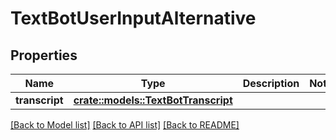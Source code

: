 # TextBotUserInputAlternative

## Properties

Name | Type | Description | Notes
------------ | ------------- | ------------- | -------------
**transcript** | [**crate::models::TextBotTranscript**](TextBotTranscript.md) |  | 

[[Back to Model list]](../README.md#documentation-for-models) [[Back to API list]](../README.md#documentation-for-api-endpoints) [[Back to README]](../README.md)


